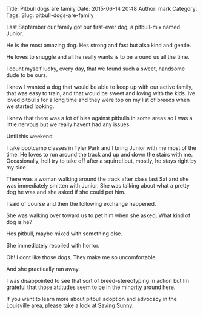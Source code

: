 Title: Pitbull dogs are family
Date: 2015-06-14 20:48
Author: mark
Category: 
Tags: 
Slug: pitbull-dogs-are-family

Last September our family got our first-ever dog, a pitbull-mix named Junior.

He is the most amazing dog. Hes strong and fast but also kind and gentle.

He loves to snuggle and all he really wants is to be around us all the time.

I count myself lucky, every day, that we found such a sweet, handsome dude to be ours.

I knew I wanted a dog that would be able to keep up with our active family, that was easy to train, and that would be sweet and loving with the kids. Ive loved pitbulls for a long time and they were top on my list of breeds when we started looking.

I knew that there was a lot of bias against pitbulls in some areas so I was a little nervous but we really havent had any issues.

Until this weekend.

I take bootcamp classes in Tyler Park and I bring Junior with me most of the time. He loves to run around the track and up and down the stairs with me. Occasionally, hell try to take off after a squirrel but, mostly, he stays right by my side.

There was a woman walking around the track after class last Sat and she was immediately smitten with Junior. She was talking about what a pretty dog he was and she asked if she could pet him.

I said of course and then the following exchange happened.

She was walking over toward us to pet him when she asked, What kind of dog is he?

Hes pitbull, maybe mixed with something else.

She immediately recoiled with horror.

Oh! I dont like those dogs. They make me so uncomfortable.

And she practically ran away.

I was disappointed to see that sort of breed-stereotyping in action but Im grateful that those attitudes seem to be in the minority around here.

If you want to learn more about pitbull adoption and advocacy in the Louisville area, please take a look at [Saving Sunny](http://www.savingsunnyinc.org/).

